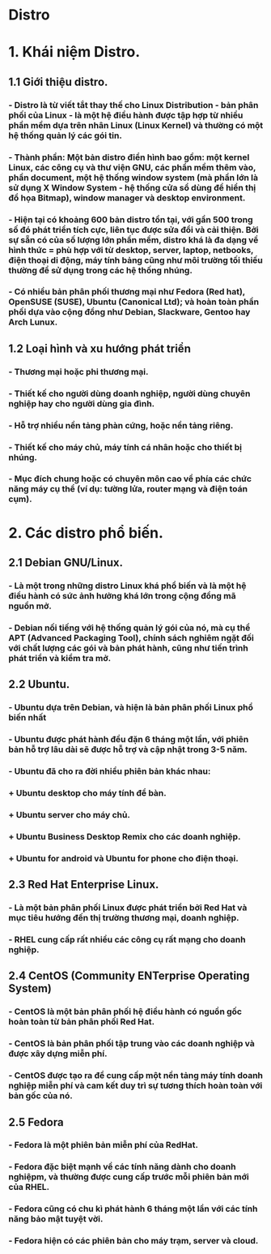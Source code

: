 # Distro
# 1. Khái niệm Distro.
## 1.1 Giới thiệu distro.
### - Distro là từ viết tắt thay thế cho Linux Distribution - bản phân phối của Linux - là một hệ điều hành được tập hợp từ nhiều phần mềm dựa trên nhân Linux (Linux Kernel) và thường có một hệ thống quản lý các gói tin.
### - Thành phần: Một bản distro điển hình bao gồm: một kernel Linux, các công cụ và thư viện GNU, các phần mềm thêm vào, phần document, một hệ thống window system (mà phần lớn là sử dụng X Window System - hệ thống cửa sổ dùng để hiển thị đồ họa Bitmap), window manager và desktop environment.
### - Hiện tại có khoảng 600 bản distro tồn tại, với gần 500 trong số đó phát triển tích cực, liên tục được sửa đổi và cải thiện. Bởi sự sẵn có của số lượng lớn phần mềm, distro khá là đa dạng về hình thức = phù hợp với từ desktop, server, laptop, netbooks, điện thoại di động, máy tính bảng cũng như môi trường tối thiếu thường để sử dụng trong các hệ thống nhúng.
### - Có nhiều bản phân phối thương mại như Fedora (Red hat), OpenSUSE (SUSE), Ubuntu (Canonical Ltd); và hoàn toàn phần phối dựa vào cộng đồng như Debian, Slackware, Gentoo hay Arch Lunux.
## 1.2 Loại hình và xu hướng phát triển
### - Thương mại hoặc phi thương mại.
### - Thiết kế cho người dùng doanh nghiệp, người dùng chuyên nghiệp hay cho người dùng gia đình.
### - Hỗ trợ nhiều nền tảng phàn cứng, hoặc nền tảng riêng.
### - Thiết kế cho máy chủ, máy tính cá nhân hoặc cho thiết bị nhúng.
### - Mục đích chung hoặc có chuyên môn cao về phía các chức năng máy cụ thể (ví dụ: tường lửa, router mạng và điện toán cụm).
# 2. Các distro phổ biến.
## 2.1 Debian GNU/Linux.
### - Là một trong những distro Linux khá phổ biến và là một hệ điều hành có sức ảnh hưởng khá lớn trong cộng đồng mã nguồn mở.
### - Debian nối tiếng với hệ thống quản lý gói của nó, mà cụ thể APT (Advanced Packaging Tool), chính sách nghiêm ngặt đối với chất lượng các gói và bản phát hành, cũng như tiến trình phát triển và kiểm tra mở.
## 2.2 Ubuntu.
### - Ubuntu dựa trên Debian, và hiện là bản phân phối Linux phổ biến nhất
### - Ubuntu được phát hành đều đặn 6 tháng một lần, với phiên bản hỗ trợ lâu dài sẽ được hỗ trợ và cập nhật trong 3-5 năm.
### - Ubuntu đã cho ra đời nhiều phiên bản khác nhau:
### + Ubuntu desktop cho máy tính để bàn.
### + Ubuntu server cho máy chủ.
### + Ubuntu Business Desktop Remix cho các doanh nghiệp.
### + Ubuntu for android và Ubuntu for phone cho điện thoại.
## 2.3 Red Hat Enterprise Linux.
### - Là một bản phân phối Linux được phát triển bởi Red Hat và mục tiêu hướng đến thị trường thương mại, doanh nghiệp.
### - RHEL cung cấp rất nhiều các công cụ rất mạng cho doanh nghiệp.
## 2.4 CentOS (Community ENTerprise Operating System)
### - CentOS là một bản phân phối hệ điều hành có nguồn gốc hoàn toàn từ bản phân phối Red Hat.
### - CentOS là bản phân phối tập trung vào các doanh nghiệp và được xây dựng miễn phí.
### - CentOS được tạo ra để cung cấp một nền tảng máy tính doanh nghiệp miễn phí và cam kết duy trì sự tương thích hoàn toàn với bản gốc của nó.
## 2.5 Fedora
### - Fedora là một phiên bản miễn phí của RedHat.
### - Fedora đặc biệt mạnh về các tính năng dành cho doanh nghiệpm, và thường được cung cấp trước mỗi phiên bản mới của RHEL.
### - Fedora cũng có chu kì phát hành 6 tháng một lần với các tính năng bảo mật tuyệt vời.
### - Fedora hiện có các phiên bản cho máy trạm, server và cloud.